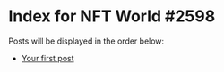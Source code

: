 # Index for NFT World #2598
Posts will be displayed in the order below:

- [Your first post](./001-first.md)

